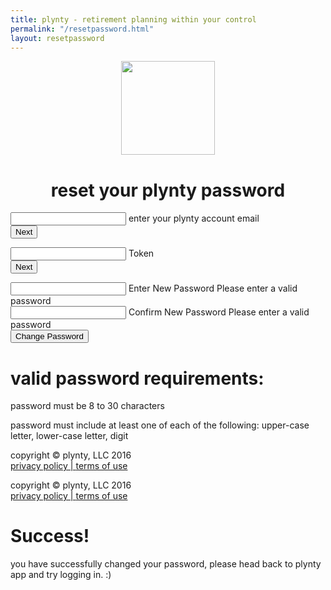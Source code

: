 ```yaml
---
title: plynty - retirement planning within your control
permalink: "/resetpassword.html"
layout: resetpassword
---
```


<center><img src="../uploads/plynty_logo_green.png" width="150">
  <h1> reset your plynty password </h1>
</center>
<div class="row center-xs center-md">
  <div class="col-xs-12">
    <form id="verify_email_form">
      <div class="mdl-textfield mdl-js-textfield mdl-textfield--floating-label">
        <input class="mdl-textfield__input" type="text" id="email">
        <label class="mdl-textfield__label" for="email">enter your plynty account email</label>
      </div>
      <button type="submit" id="email_submit" class="mdl-button mdl-js-button mdl-button--raised mdl-button--colored">
        Next
      </button>
      <div class="form-error" id="email_error"></div>
    </form>
    <form id="verify_token_form">
      <div class="mdl-textfield mdl-js-textfield mdl-textfield--floating-label">
        <input class="mdl-textfield__input" type="text" id="token">
        <label class="mdl-textfield__label" for="token">Token</label>
      </div>
      <button type="submit" id="token_submit" class="mdl-button mdl-js-button mdl-button--raised mdl-button--colored">
        Next
      </button>
      <div class="form-error" id="token_error"></div>
    </form>
    <form id="password_change">
      <div class="mdl-textfield mdl-js-textfield mdl-textfield--floating-label">
        <input class="mdl-textfield__input" type="password" id="password" pattern="^(?=.*[A-Z])(?=.*[0-9])(?=.*[a-z]).{8,30}$">
        <label class="mdl-textfield__label" for="password">Enter New Password</label>
        <span class="mdl-textfield__error" for="password">Please enter a valid password</span>
      </div>
      <div class="mdl-textfield mdl-js-textfield mdl-textfield--floating-label">
        <input class="mdl-textfield__input" type="password" id="password_confirm" pattern="^(?=.*[A-Z])(?=.*[0-9])(?=.*[a-z]).{8,30}$">
        <label class="mdl-textfield__label" for="password_confirm">Confirm New Password</label>
        <span class="mdl-textfield__error" for="password">Please enter a valid password</span>
      </div>
      <button type="submit" id="password_submit" class="mdl-button mdl-js-button mdl-button--raised mdl-button--colored">
        Change Password
      </button>
      <div class="form-error" id="password_error"></div>
        <div id="requirements">
        <h1>valid password requirements:</h1>
        <p>password must be 8 to 30 characters</p>
        <p>password must include at least one of each of the following: upper-case letter, lower-case letter, digit</p>
      </div>
    <div class="footer">
        <div class="text">copyright © plynty, LLC 2016
        </div>
                <a href="/privacy.html">privacy policy | </a>
        <a href="/terms.html">terms of use</a>
        </div>
  </form>
 <div class="footer">
        <div class="text">copyright © plynty, LLC 2016
        </div>
                <a href="/privacy.html">privacy policy | </a>
        <a href="/terms.html">terms of use</a>
        </div>
</div>
<div id="success" class="box">
<h1>Success!</h1>
    <p>you have successfully changed your password, please head back to plynty app and try logging in. :)</p>
</div>
</div>
